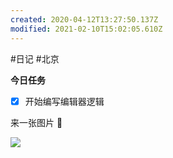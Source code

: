 ```yaml
---
created: 2020-04-12T13:27:50.137Z
modified: 2021-02-10T15:02:05.610Z
---
```

#日记 #北京

**今日任务**

- [x] 开始编写编辑器逻辑

<!-- @timer "date":"Sat Apr 11 2020 22:20:03 GMT+0800 (China Standard Time)" -->

来一张图片 :full_moon_with_face:

![](https://i.loli.net/2020/04/11/cihvBXE3uSnQtrA.png)
